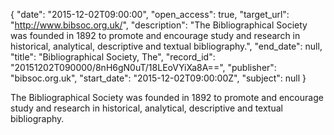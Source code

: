{
  "date": "2015-12-02T09:00:00", 
  "open_access": true, 
  "target_url": "http://www.bibsoc.org.uk/", 
  "description": "The Bibliographical Society was founded in 1892 to promote and encourage study and research in historical, analytical, descriptive and textual bibliography.", 
  "end_date": null, 
  "title": "Bibliographical Society, The", 
  "record_id": "20151202T090000/8nH6gN0uT/18LEoVYiXa8A==", 
  "publisher": "bibsoc.org.uk", 
  "start_date": "2015-12-02T09:00:00Z", 
  "subject": null
}

The Bibliographical Society was founded in 1892 to promote and encourage study and research in historical, analytical, descriptive and textual bibliography.
